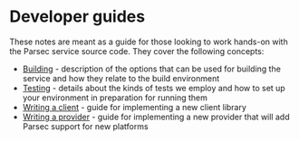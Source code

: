 <!--
  -- Copyright (c) 2020, Arm Limited, All Rights Reserved
  -- SPDX-License-Identifier: Apache-2.0
  --
  -- Licensed under the Apache License, Version 2.0 (the "License"); you may
  -- not use this file except in compliance with the License.
  -- You may obtain a copy of the License at
  --
  -- http://www.apache.org/licenses/LICENSE-2.0
  --
  -- Unless required by applicable law or agreed to in writing, software
  -- distributed under the License is distributed on an "AS IS" BASIS, WITHOUT
  -- WARRANTIES OR CONDITIONS OF ANY KIND, either express or implied.
  -- See the License for the specific language governing permissions and
  -- limitations under the License.
--->

# Developer guides

These notes are meant as a guide for those looking to work hands-on with the Parsec service source code. They cover the following concepts:

* [Building](build.md) - description of the options that can be used for building the service and how they relate to the build environment
* [Testing](test.md) - details about the kinds of tests we employ and how to set up your environment in preparation for running them
* [Writing a client](writing_library.md) - guide for implementing a new client library
* [Writing a provider](adding_provider.md) - guide for implementing a new provider that will add Parsec support for new platforms